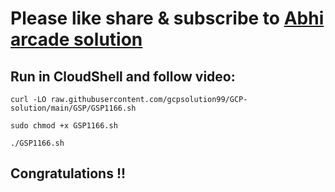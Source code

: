 # Please like share & subscribe to [Abhi arcade solution](http://www.youtube.com/@Abhi_Arcade_Solution)

## Run in CloudShell and follow video:

```
curl -LO raw.githubusercontent.com/gcpsolution99/GCP-solution/main/GSP/GSP1166.sh

sudo chmod +x GSP1166.sh

./GSP1166.sh
```

## Congratulations !!
